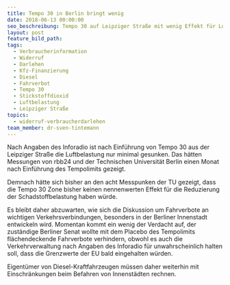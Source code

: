 ```yaml
---
title: Tempo 30 in Berlin bringt wenig
date: 2018-06-13 00:00:00
seo_beschreibung: Tempo 30 auf Leipziger Straße mit wenig Effekt für Luftbelastung
layout: post
feature_bild_path:
tags:
  - Verbraucherinformation
  - Widerruf
  - Darlehen
  - Kfz-Finanzierung
  - Diesel
  - Fahrverbot
  - Tempo 30
  - Stickstoffdioxid
  - Luftbelastung
  - Leipziger Straße
topics:
  - widerruf-verbraucherdarlehen
team_member: dr-sven-tintemann
---
```


Nach Angaben des Inforadio ist nach Einf&uuml;hrung von Tempo 30 aus der Leipziger Stra&szlig;e die Luftbelastung nur minimal gesunken. Das h&auml;tten Messungen von rbb24 und der Technischen Universit&auml;t Berlin einen Monat nach Einf&uuml;hrung des Tempolimits gezeigt.

Demnach h&auml;tte sich bisher an den acht Messpunken der TU gezeigt, dass die Tempo 30 Zone bisher keinen nennenwerten Effekt f&uuml;r die Reduzierung der Schadstoffbelastung haben w&uuml;rde.

Es bleibt daher abzuwarten, wie sich die Diskussion um Fahrverbote an wichtigen Verkehrsverbindungen, besonders in der Berliner Innenstadt entwickeln wird. Momentan kommt ein wenig der Verdacht auf, der zust&auml;ndige Berliner Senat wollte mit dem Placebo des Tempolimits fl&auml;chendeckende Fahrverbote verhindern, obwohl es auch die Verkehrverwaltung nach Angaben des Inforadio f&uuml;r unwahrscheinlich halten soll, dass die Grenzwerte der EU bald eingehalten w&uuml;rden.

Eigent&uuml;mer von Diesel-Kraftfahrzeugen m&uuml;ssen daher weiterhin mit Einschr&auml;nkungen beim Befahren von Innenst&auml;dten rechnen.

&nbsp;